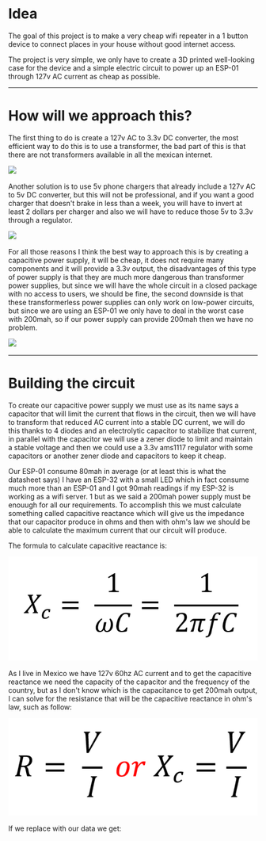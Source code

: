 # Idea
The goal of this project is to make a very cheap wifi repeater in a 1 button device to connect places in your house without good internet access.

The project is very simple, we only have to create a 3D printed well-looking case for the device and a simple electric circuit to power up an ESP-01 through 127v AC current as cheap as possible.

---

# How will we approach this?
The first thing to do is create a 127v AC to 3.3v DC converter, the most efficient way to do this is to use a transformer, the bad part of this is that there are not transformers available in all the mexican internet.

![](https://image.made-in-china.com/202f0j10EpuGeUCsOgcv/Efd-Type-Transformer-for-Cell-Phone-Charging-.jpg)

Another solution is to use 5v phone chargers that already include a 127v AC to 5v DC converter, but this will not be professional, and if you want a good charger that doesn't brake in less than a week, you will have to invert at least 2 dollars per charger and also we will have to reduce those 5v to 3.3v through a regulator.

![](https://http2.mlstatic.com/D_NQ_NP_816043-MLM31998925487_082019-O.jpg)

For all those reasons I think the best way to approach this is by creating a capacitive power supply, it will be cheap, it does not require many components and it will provide a 3.3v output, the disadvantages of this type of power supply is that they are much more dangerous than transformer power supplies, but since we will have the whole circuit in a closed package with no access to users, we should be fine, the second downside is that these transformerless power supplies can only work on low-power circuits, but since we are using an ESP-01 we only have to deal in the worst case with 200mah, so if our power supply can provide 200mah then we have no problem.

![](https://1.bp.blogspot.com/-5waie95tRaA/XP8lu3Ch-BI/AAAAAAAAB9E/hQiLJMz4JCUK3InRqlkK_I2ieNCABVHKQCLcBGAs/s1600/luz%2Bnocturna%2Bautomatica%2Bcon%2Bfunete%2Bcapacitiva.JPG)

---
# Building the circuit

To create our capacitive power supply we must use as its name says a capacitor that will limit the current that flows in the circuit, then we will have to transform that reduced AC current into a stable DC current, we will do this thanks to 4 diodes and an electrolytic capacitor to stabilize that current, in parallel with the capacitor we will use a zener diode to limit and maintain a stable voltage and then we could use a 3.3v ams1117 regulator with some capacitors or another zener diode and capacitors to keep it cheap.

Our ESP-01 consume 80mah in average (or at least this is what the datasheet says) I have an ESP-32 with a small LED which in fact consume much more than an ESP-01 and I got 90mah readings if my ESP-32 is working as a wifi server.
1[]()
but as we said a 200mah power supply must be enouugh for all our requirements. To accomplish this we must calculate something called capacitive reactance which will give us the impedance that our capacitor produce in ohms and then with ohm's law we should be able to calculate the maximum current that our circuit will produce.

The formula to calculate capacitive reactance is:

![](https://github.com/PaoloReyes254/ESP-01-LOW-COST-WIFI-REPEATER/blob/main/assets/CapacitiveReactance.PNG)

As I live in Mexico we have 127v 60hz AC current and to get the capacitive reactance we need the capacity of the capacitor and the frequency of the country, but as I don't know which is the capacitance to get 200mah output, I can solve for the resistance that will be the capacitive reactance in ohm's law, such as follow:

![](https://github.com/PaoloReyes254/ESP-01-LOW-COST-WIFI-REPEATER/blob/main/assets/Resistance.PNG)

If we replace with our data we get:

![]()